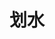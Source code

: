---
title: 划水
description: 
image: cover/27.jpg

# Badge style
style:
    background: "#2a9d8f"
    color: "#fff"
---